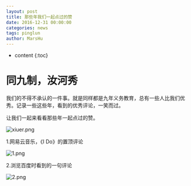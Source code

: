 ```yaml
---
layout: post
title: 那些年我们一起点过的赞
date: 2016-12-31 00:00:00
categories: news
tags: pinglun
author: MarsHu
---
```


* content
{:toc}

# 同九制，汝河秀 #
我们的不得不承认的一件事。就是同样都是九年义务教育，总有一些人比我们优秀。记录一些这些年，看到的优秀评论，一笑而过。

让我们一起来看看那些年一起点过的赞。

![xiuer.png](http://marshucheng1.github.io/assets/xiuer.png)




1.网易云音乐，《I Do》的置顶评论

![1.png](http://marshucheng1.github.io/assets/xiu/1.png)

2.浏览百度时看到的一句评论

![2.png](http://marshucheng1.github.io/assets/xiu/2.png)






